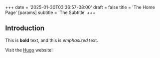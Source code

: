 +++
date = '2025-01-30T03:36:57-08:00'
draft = false
title = 'The Home Page'
[params]
  subtitle = 'The Subtitle'
+++
## Introduction

This is **bold** text, and this is *emphasized* text.

Visit the [Hugo](https://gohugo.io) website!

